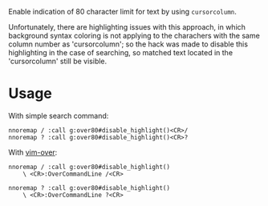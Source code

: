 Enable indication of 80 character limit for text by using `cursorcolumn`.

Unfortunately, there are highlighting issues with this approach, in which
background syntax coloring is not applying to the charachers with the same
column number as 'cursorcolumn'; so the hack was made to disable this
highlighting in the case of searching, so matched text located in the
'cursorcolumn' still be visible.

Usage
=====

With simple search command:
```
nnoremap / :call g:over80#disable_highlight()<CR>/
nnoremap ? :call g:over80#disable_highlight()<CR>?
```

With [vim-over](https://github.com/osyo-manga/vim-over):
```
nnoremap / :call g:over80#disable_highlight()
    \ <CR>:OverCommandLine /<CR>

nnoremap ? :call g:over80#disable_highlight()
    \ <CR>:OverCommandLine ?<CR>
```
